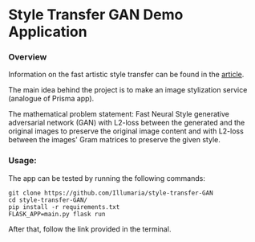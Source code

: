 # Style Transfer GAN Demo Application

### Overview
Information on the fast artistic style transfer can be found in the [article](https://cs.stanford.edu/people/jcjohns/eccv16/).

The main idea behind the project is to make an image stylization service (analogue of Prisma app).

The mathematical problem statement: Fast Neural Style generative adversarial network (GAN) with L2-loss between the generated and the original images to preserve the original image content and with L2-loss between the images' Gram matrices to preserve the given style.

### Usage:
The app can be tested by running the following commands:
```
git clone https://github.com/Illumaria/style-transfer-GAN
cd style-transfer-GAN/
pip install -r requirements.txt
FLASK_APP=main.py flask run
```
After that, follow the link provided in the terminal.
